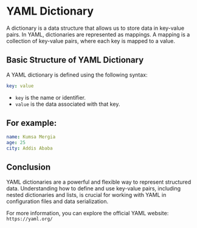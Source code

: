 # YAML Dictionary

A dictionary is a data structure that allows us to store data in key-value pairs. In YAML, dictionaries are represented as mappings. A mapping is a collection of key-value pairs, where each key is mapped to a value.

## Basic Structure of YAML Dictionary

A YAML dictionary is defined using the following syntax:

```yaml
key: value
```
- `key` is the name or identifier.
- `value` is the data associated with that key.

## For example:
```yml
name: Kumsa Mergia
age: 25
city: Addis Ababa
```

## Conclusion

YAML dictionaries are a powerful and flexible way to represent structured data. Understanding how to define and use key-value pairs, including nested dictionaries and lists, is crucial for working with YAML in configuration files and data serialization.

For more information, you can explore the official YAML website: `https://yaml.org/`
